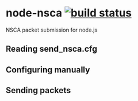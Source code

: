 node-nsca [![build status](https://secure.travis-ci.org/seryl/node-nsca.png)](http://travis-ci.org/seryl/node-nsca)
=========

NSCA packet submission for node.js

Reading send_nsca.cfg
---------------------

Configuring manually
--------------------

Sending packets
---------------
